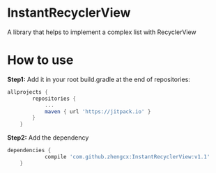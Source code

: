 # InstantRecyclerView
A library that helps to implement a complex list with RecyclerView


# How to use

**Step1:** Add it in your root build.gradle at the end of repositories:
```gradle
allprojects {
		repositories {
			...
			maven { url 'https://jitpack.io' }
		}
	}
```

**Step2:** Add the dependency
```gradle
dependencies {
	        compile 'com.github.zhengcx:InstantRecyclerView:v1.1'
	}
```
